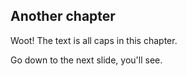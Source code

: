 ## Another chapter

Woot! The text is all caps in this chapter.

Go down to the next slide, you'll see.
